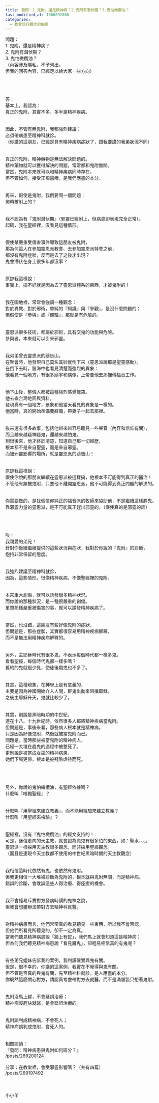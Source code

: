 ```yaml
---
title: 發問：1.鬼附，還是精神病？2.鬼附有潛伏期？3.鬼怕橄欖油？
last_modified_at: 1600092000
categories:
  - 教會流行觀念的偏差
---
```


<div>問題：</div>

<div>1.<span style="white-space:pre"> </span>鬼附，還是精神病？</div>

<div>2.<span style="white-space:pre"> </span>鬼附有潛伏期？</div>

<div>3.<span style="white-space:pre"> </span>鬼怕橄欖油？</div>

<div>（內容涉及隱私，不予列出。</div>

<div>但我的回答內容，已經足以給大家一些方向）</div>

<div>&nbsp;</div>

<div>&nbsp;</div>

<div>&nbsp;</div>

<div>&nbsp;</div>

<div>答：</div>

<div>基本上，我認為：</div>

<div>真正的鬼附，其實不多，多半是精神疾病。</div>

<div>&nbsp;</div>

<div>&nbsp;</div>

<div>因此，不管有無鬼附，我都強烈建議：</div>

<div>必須帶病患至精神科就診。</div>

<div>（你講的這朋友，已經是具有精神疾病症狀了，跟我要講的我弟狀況不同）</div>

<div>&nbsp;</div>

<div>&nbsp;</div>

<div>真正的鬼附，精神藥物是無法解決問題的。</div>

<div>精神藥物就可以獲得解決的問題，常常都和鬼附無關。</div>

<div>當然，鬼附本來就可以和精神疾病同時存在。</div>

<div>但不管如何，接受正規醫療，是我們應盡的本分。</div>

<div>&nbsp;</div>

<div>&nbsp;</div>

<div>再來，假使是鬼附，我倒要問一個問題：</div>

<div>何時被附上的？</div>

<div>&nbsp;</div>

<div>&nbsp;</div>

<div>我不認為有『鬼附潛伏期』（邪靈已經附上，但病患卻表現完全正常）。</div>

<div>起碼，我在聖經裡，沒看見這種情形。</div>

<div>&nbsp;</div>

<div>&nbsp;</div>

<div>假使某嚴重受傷害事件導致這朋友被鬼附，</div>

<div>那為何這人在參加靈恩派教會、去參加靈恩派特會之前，</div>

<div>都沒有鬼附症狀，反而是去了之後才出現？</div>

<div>鬼會潛伏在身上很多年都沒事？</div>

<div>&nbsp;</div>

<div>&nbsp;</div>

<div>原諒我這樣說：</div>

<div>事實上，搞不好就是因為去了靈恩派體系的東西，才被鬼附的！</div>

<div>&nbsp;</div>

<div>&nbsp;</div>

<div>我在園地裡，常常會強調一種觀念：</div>

<div>對於異教、對於邪術，單純的『知識』與『參觀』，是沒什麼問題的；</div>

<div>但假使是『參與』或『體驗』，那就是有危險的。</div>

<div>&nbsp;</div>

<div>&nbsp;</div>

<div>靈恩派很多技術，都屬於邪術，具有交鬼的功能與危險。</div>

<div>參與者，本來就可以引來邪靈。</div>

<div>&nbsp;</div>

<div>&nbsp;</div>

<div>我弟弟曾去靈恩派的禱告山。</div>

<div>在聚會時，他發現自己莫名其妙就倒下來（靈恩派說那是聖靈感動）。</div>

<div>在倒下去時，腦海中也看見清楚而強烈的異象：</div>

<div>他看見一個地方，有很多廟宇和偶像，上帝要他去那裡傳福音工作。</div>

<div>&nbsp;</div>

<div>&nbsp;</div>

<div>他下山後，整個人都被這種強烈感覺籠罩。</div>

<div>他去查台灣地圖與資料，</div>

<div>發現真有一個地方，景象和他當天看見的異象是一樣的。</div>

<div>他當時，真的開始準備要辭職，帶妻子一起去那裡。</div>

<div>&nbsp;</div>

<div>&nbsp;</div>

<div>後來還有很多故事，包括他越來越容易聽見一些聲音（內容和信仰有關），</div>

<div>而且越來越疑神疑鬼，還越來越怕鬼。</div>

<div>到很後來，他才終於清楚，知道自己那一切經歷，</div>

<div>根本都不是來自聖靈，而是來自邪靈。</div>

<div>而被邪靈影響的場所，就是靈恩派的禱告山！</div>

<div>&nbsp;</div>

<div>&nbsp;</div>

<div>原諒我這樣說：</div>

<div>假使你說的那朋友繼續在靈恩派被這樣搞，他根本不可能得到真正的醫治！</div>

<div>不管他有無被鬼附，只要他不離開靈恩派，他不可能得到真正問題的解決的。</div>

<div>&nbsp;</div>

<div>&nbsp;</div>

<div>你需要做的，是找個信仰純正的福音派的牧師來協助他，不是繼續這樣趕鬼。</div>

<div>靠邪靈力量的靈恩派，是不可能真正趕出邪靈的。（假使真的是邪靈的話）</div>

<div>&nbsp;</div>

<div>&nbsp;</div>

<div>&nbsp;</div>

<div>&nbsp;</div>

<div>唉！</div>

<div>我親愛的弟兄！</div>

<div>針對你後續繼續提供的這些狀況與症狀，我對於你說的『鬼附』的診斷，</div>

<div>抱持非常保留的態度。</div>

<div>&nbsp;</div>

<div>&nbsp;</div>

<div>我強烈建議至精神科就診，</div>

<div>因為，這些情形，很像精神疾病，不像聖經裡的鬼附。</div>

<div>&nbsp;</div>

<div>&nbsp;</div>

<div>本來重大創傷，就可以誘發很多精神狀況。</div>

<div>而你說的那種狀況，是一種很嚴重的創傷。</div>

<div>單單那樣嚴重被傷害的事，就可以誘發精神疾病了。</div>

<div>&nbsp;</div>

<div>&nbsp;</div>

<div>當然，也沒錯，這朋友有些好像鬼附的症狀，</div>

<div>但問題是，那些症狀，其實都很容易用精神疾病解釋，</div>

<div>而不是無法用精神疾病解釋的。</div>

<div>&nbsp;</div>

<div>&nbsp;</div>

<div>另外，主耶穌時代有很多鬼，不表示每個時代都一樣多鬼。</div>

<div>看看聖經，每個時代鬼都一樣多嗎？</div>

<div>舊約的鬼就很少見，使徒後期鬼也不多了。</div>

<div>&nbsp;</div>

<div>&nbsp;</div>

<div>其實，這種現象，在神學上是有意義的，</div>

<div>主要是因為神國開始介入人間，群鬼出動來阻擋耶穌。</div>

<div>之後主耶穌升天，鬼就比較少了。</div>

<div>&nbsp;</div>

<div>&nbsp;</div>

<div>其實，別說是黑暗時期的中世紀，</div>

<div>連在十八、十九世紀時，依然很多人都將精神疾病當鬼附。</div>

<div>但問題是，事後來看，那些病人根本就是精神病，</div>

<div>只是因為好像鬼附，然後就被當鬼附而已。</div>

<div>問題是，當時那些被當鬼附的精神病人，</div>

<div>已經一大堆在趕鬼的過程中被整死了。</div>

<div>更別說是被當成女巫的精神病患，</div>

<div>她們下場更慘，根本是被殘酷虐待而死。</div>

<div>&nbsp;</div>

<div>&nbsp;</div>

<div>&nbsp;</div>

<div>&nbsp;</div>

<div>另外，你說的鬼怕橄欖油，有聖經依據嗎？</div>

<div>什麼叫『唯獨聖經』？</div>

<div>&nbsp;</div>

<div>&nbsp;</div>

<div>什麼叫『用聖經來建立教義』，而不能用經驗來建立教義？</div>

<div>什麼叫『用聖經來檢驗』？</div>

<div>&nbsp;</div>

<div>&nbsp;</div>

<div>聖經裡，沒有『鬼怕橄欖油』的經文支持的！</div>

<div>可是，迷信走向的天主教，就會認為魔鬼有很多怕的東西，如：聖水、、、。</div>

<div>靈恩派一樣採用天主教很多觀念，而非採用聖經觀念。</div>

<div>（而且是連現今天主教都不使用的中世紀黑暗時期的天主教觀念）</div>

<div>&nbsp;</div>

<div>&nbsp;</div>

<div>我相信這時代依然有鬼，也依然有鬼附。</div>

<div>但我更相信一大堆被診斷為鬼附的，根本就與鬼附無關，而是精神病。</div>

<div>錯誤的診斷，會耽誤這些人得治療、得痊癒的機會。</div>

<div>&nbsp;</div>

<div>&nbsp;</div>

<div>我不會輕易斥責對方發病時講的鬼神之說，</div>

<div>但我會想盡辦法帶對方去精神科就醫。</div>

<div>&nbsp;</div>

<div>&nbsp;</div>

<div>對精神病患而言，他們常常真的看見聽見一些東西，所以我不會否認。</div>

<div>但他們所看見所聽見的，卻不一定為真。</div>

<div>當我們聽見精神病患說「牆上有蛇」，我們馬上就會知道這是精神病；</div>

<div>但為何我們聽見精神病患說「看見魔鬼」，卻輕易相信真的有鬼呢？</div>

<div>&nbsp;</div>

<div>&nbsp;</div>

<div>有些弟兄姐妹告訴我的案例，我判讀確實與鬼有關。</div>

<div>但是，很不幸的，你講的這案例，我實在不覺得與鬼有關。</div>

<div>但不管是否真的與鬼有關，先至精神科就診，是人應盡的本分。</div>

<div>你既然這麼關心對方，請認真考慮帶對方去就醫，而不是滿腦袋只想著鬼附。</div>

<div>&nbsp;</div>

<div>&nbsp;</div>

<div>鬼附沒馬上趕，不會延誤治療；</div>

<div>精神病沒趕快就醫，是會延誤治療的。</div>

<div>&nbsp;</div>

<div>&nbsp;</div>

<div>鬼附誤判成精神病，不會死人；</div>

<div>精神病誤判成鬼附，會死人的。</div>

<div>&nbsp;</div>

<div>&nbsp;</div>

<div>相關閱讀：</div>

<div>『發問：精神病患與鬼附如何區分？』</div>

<div>/posts/269200124</div>

<div>&nbsp;</div>

<div>分享：在教堂裡，會受邪靈影響嗎？（共有四篇）</div>

<div>/posts/269197492</div>

<div>&nbsp;</div>

<div>&nbsp;</div>

<div>&nbsp;</div>

<div>小小羊</div>

